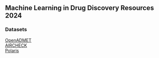 ## Machine Learning in Drug Discovery Resources 2024

### Datasets 

[OpenADMET](https://openadmet.org)  
[AIRCHECK](https://aircheck.ai)  
[Polaris](https://polarishub.io)  
